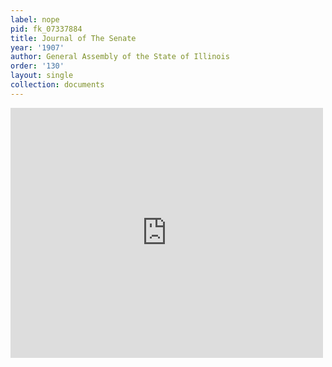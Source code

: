 ```yaml
---
label: nope
pid: fk_07337884
title: Journal of The Senate
year: '1907'
author: General Assembly of the State of Illinois
order: '130'
layout: single
collection: documents
---
```

<iframe src="https://northwestern.app.box.com/embed/s/qpeoht5q1dbxklljaiwd8afodff3xuui?sortColumn=date&view=list" width="500" height="400" frameborder="0" allowfullscreen webkitallowfullscreen msallowfullscreen></iframe>
